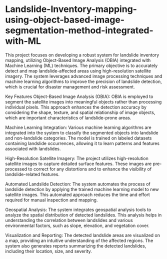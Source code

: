 # Landslide-Inventory-mapping-using-object-based-image-segmentation-method-integrated-with-ML

This project focuses on developing a robust system for landslide inventory mapping, utilizing Object-Based Image Analysis (OBIA) integrated with Machine Learning (ML) techniques. The primary objective is to accurately detect and map landslide-affected areas using high-resolution satellite imagery. The system leverages advanced image processing techniques and machine learning algorithms to improve the precision of landslide detection, which is crucial for disaster management and risk assessment.

Key Features
Object-Based Image Analysis (OBIA):
OBIA is employed to segment the satellite images into meaningful objects rather than processing individual pixels. This approach enhances the detection accuracy by considering the shape, texture, and spatial relationship of image objects, which are important characteristics of landslide-prone areas.

Machine Learning Integration:
Various machine learning algorithms are integrated into the system to classify the segmented objects into landslide and non-landslide categories. The model is trained on labeled datasets containing landslide occurrences, allowing it to learn patterns and features associated with landslides.

High-Resolution Satellite Imagery:
The project utilizes high-resolution satellite images to capture detailed surface features. These images are pre-processed to correct for any distortions and to enhance the visibility of landslide-related features.

Automated Landslide Detection:
The system automates the process of landslide detection by applying the trained machine learning model to new satellite images. This automated approach reduces the time and effort required for manual inspection and mapping.

Geospatial Analysis:
The system integrates geospatial analysis tools to analyze the spatial distribution of detected landslides. This analysis helps in understanding the correlation between landslides and various environmental factors, such as slope, elevation, and vegetation cover.

Visualization and Reporting:
The detected landslide areas are visualized on a map, providing an intuitive understanding of the affected regions. The system also generates reports summarizing the detected landslides, including their location, size, and severity.
